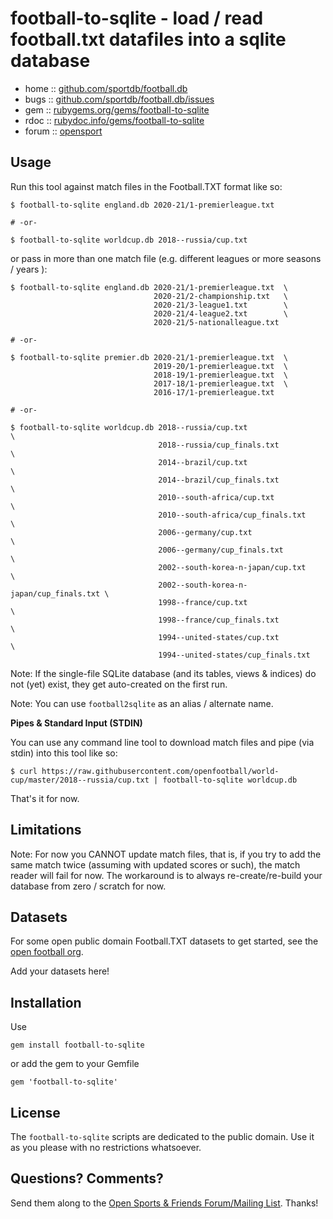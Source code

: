 # football-to-sqlite - load / read football.txt datafiles into a sqlite database


* home  :: [github.com/sportdb/football.db](https://github.com/sportdb/football.db)
* bugs  :: [github.com/sportdb/football.db/issues](https://github.com/sportdb/football.db/issues)
* gem   :: [rubygems.org/gems/football-to-sqlite](https://rubygems.org/gems/football-to-sqlite)
* rdoc  :: [rubydoc.info/gems/football-to-sqlite](http://rubydoc.info/gems/football-to-sqlite)
* forum :: [opensport](http://groups.google.com/group/opensport)



## Usage


Run this tool against match files in the Football.TXT format like so:

```
$ football-to-sqlite england.db 2020-21/1-premierleague.txt

# -or-

$ football-to-sqlite worldcup.db 2018--russia/cup.txt
```

or pass in more than one match file (e.g. different leagues or more seasons / years ):

```
$ football-to-sqlite england.db 2020-21/1-premierleague.txt  \
                                2020-21/2-championship.txt   \
                                2020-21/3-league1.txt        \
                                2020-21/4-league2.txt        \
                                2020-21/5-nationalleague.txt

# -or-

$ football-to-sqlite premier.db 2020-21/1-premierleague.txt  \
                                2019-20/1-premierleague.txt  \
                                2018-19/1-premierleague.txt  \
                                2017-18/1-premierleague.txt  \
                                2016-17/1-premierleague.txt
                                
# -or-

$ football-to-sqlite worldcup.db 2018--russia/cup.txt                     \
                                 2018--russia/cup_finals.txt              \
                                 2014--brazil/cup.txt                     \                                 
                                 2014--brazil/cup_finals.txt              \                                 
                                 2010--south-africa/cup.txt               \
                                 2010--south-africa/cup_finals.txt        \
                                 2006--germany/cup.txt                    \
                                 2006--germany/cup_finals.txt             \
                                 2002--south-korea-n-japan/cup.txt        \
                                 2002--south-korea-n-japan/cup_finals.txt \
                                 1998--france/cup.txt                     \
                                 1998--france/cup_finals.txt              \
                                 1994--united-states/cup.txt              \
                                 1994--united-states/cup_finals.txt
```


Note: If the single-file SQLite database (and its tables, views & indices) do not (yet) exist, they get auto-created on the first run.


Note: You can use `football2sqlite` as an alias / alternate name.


**Pipes & Standard Input (STDIN)**

You can use any command line tool to download match files and pipe (via stdin) into this tool like so:

```
$ curl https://raw.githubusercontent.com/openfootball/world-cup/master/2018--russia/cup.txt | football-to-sqlite worldcup.db
```

That's it for now.




## Limitations

Note: For now you CANNOT update match files, that is,
if you try to add the same match twice (assuming with updated scores or such), the match reader will fail for now.
The workaround is to always re-create/re-build your database from zero / scratch for now.



## Datasets

For some open public domain Football.TXT datasets to get started, see the [open football org](https://github.com/openfootball).


Add your datasets here!



## Installation

Use

    gem install football-to-sqlite

or add the gem to your Gemfile

    gem 'football-to-sqlite'


## License

The `football-to-sqlite` scripts are dedicated to the public domain.
Use it as you please with no restrictions whatsoever.


## Questions? Comments?

Send them along to the
[Open Sports & Friends Forum/Mailing List](http://groups.google.com/group/opensport).
Thanks!

